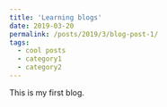 ```yaml
---
title: 'Learning blogs'
date: 2019-03-20
permalink: /posts/2019/3/blog-post-1/
tags:
  - cool posts
  - category1
  - category2
---
```


This is my first blog.
